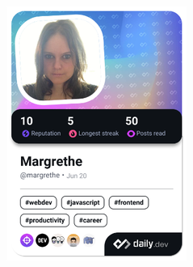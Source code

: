 <a href="https://app.daily.dev/margrethe"><img src="devcard.png" width="356" alt="Margrethe's Dev Card"/></a>
